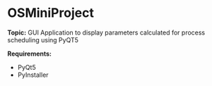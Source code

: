 # OSMiniProject

**Topic:**
GUI Application to display parameters calculated for process scheduling using PyQT5

**Requirements:**
* PyQt5
* PyInstaller